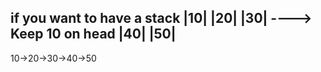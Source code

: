 if you want to have a stack 
|10|
|20|
|30| ----> Keep 10 on head
|40|
|50|
----

10->20->30->40->50